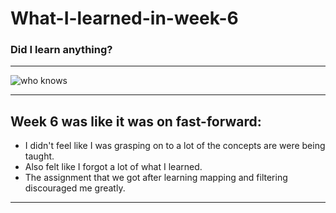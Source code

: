 # What-I-learned-in-week-6

### Did I learn anything?
---
![who knows ](https://media.giphy.com/media/3ohzdDls6viEANKHtK/giphy.gif)

---
## Week 6 was like it was on fast-forward:

- I didn't feel like I was grasping on to a lot of the concepts are were being taught.
- Also felt like I forgot a lot of what I learned.
- The assignment that we got after learning mapping and filtering discouraged me greatly.
  
---
